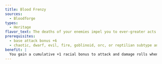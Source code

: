 ```yaml
---
title: Blood Frenzy
sources:
  - Bloodforge
types:
  - Heritage
flavor_text: The deaths of your enemies impel you to ever-greater acts of violence.
prerequisites:
  - base attack bonus +6
  - chaotic, dwarf, evil, fire, goblinoid, orc, or reptilian subtype and/or dragon, monstrous humanoid, or undead type
benefit: |
  You gain a cumulative +1 racial bonus to attack and damage rolls whenever a hostile creature (with 2 or more Hit Dice) within 60 ft. of you is reduced to 0 or less hit points, which lasts for up to 1 minute or until the end of the encounter, whichever is shorter. You must be able to perceive the creature being reduced to 0 or less hit points to gain the bonus from it.
---
```


